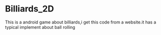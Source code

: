 Billiards_2D
============

This is a android game about billiards,i get this code from a website.it has a typical implement about ball rolling
